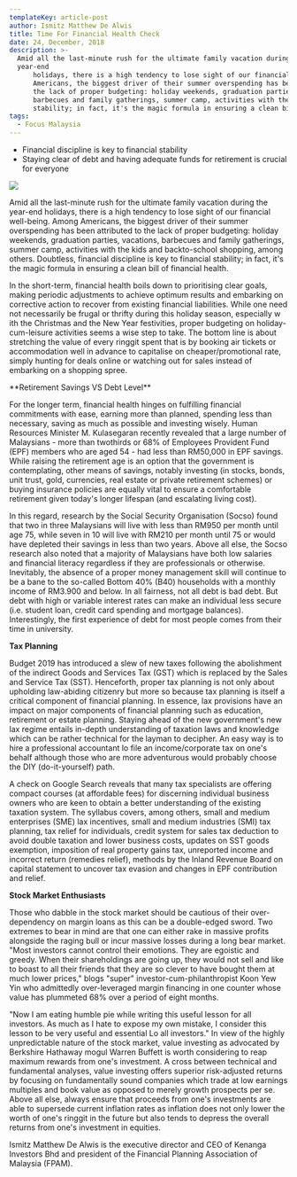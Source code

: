 ```yaml
---
templateKey: article-post
author: Ismitz Matthew De Alwis
title: Time For Financial Health Check
date: 24, December, 2018
description: >-
  Amid all the last-minute rush for the ultimate family vacation during the
  year-end
      holidays, there is a high tendency to lose sight of our financial well-being. Among
      Americans, the biggest driver of their summer overspending has been attributed to
      the lack of proper budgeting: holiday weekends, graduation parties, vacations,
      barbecues and family gatherings, summer camp, activities with the kids and back to-school shopping, among others. Doubtless, financial discipline is key to financial
      stability; in fact, it's the magic formula in ensuring a clean bill of financial health.
tags:
  - Focus Malaysia
---
```

* Financial discipline is key to financial stability
* Staying clear of debt and having adequate funds for retirement is crucial for everyone

![](/img/2018-12-24-focus-malaysia-time-for-a-financial-health-check.png)

<p>Amid all the last-minute rush for the ultimate family vacation during the year-end
    holidays, there is a high tendency to lose sight of our financial well-being. Among
    Americans, the biggest driver of their summer overspending has been attributed to
    the lack of proper budgeting: holiday weekends, graduation parties, vacations,
    barbecues and family gatherings, summer camp, activities with the kids and backto-school shopping, among others. Doubtless, financial discipline is key to financial
    stability; in fact, it's the magic formula in ensuring a clean bill of financial health. </p>

<p>In the short-term, financial health boils down to prioritising clear goals, making
    periodic adjustments to achieve optimum results and embarking on corrective
    action to recover from existing financial liabilities. While one need not necessarily
    be frugal or thrifty during this holiday season, especially w ith the Christmas and the New Year festivities,
    proper budgeting on holiday-cum-leisure activities seems a wise step to take. The bottom line is about
    stretching the value of every ringgit spent that is by booking air tickets or accommodation well in advance
    to capitalise on cheaper/promotional rate, simply hunting for deals online or watching out for sales instead
    of embarking on a shopping spree. </p>

\*\*Retirement Savings VS Debt Level\*\*

<p>For the longer term, financial health hinges on fulfilling financial commitments with ease, earning more than
    planned, spending less than necessary, saving as much as possible and investing wisely. Human
    Resources Minister M. Kulasegaran recently revealed that a large number of Malaysians - more than twothirds or 68% of Employees Provident Fund (EPF) members who are aged 54 - had less than RM50,000 in
    EPF savings. While raising the retirement age is an option that the government is contemplating, other
    means of savings, notably investing (in stocks, bonds, unit trust, gold, currencies, real estate or private
    retirement schemes) or buying insurance policies are equally vital to ensure a comfortable retirement given
    today's longer lifespan (and escalating living cost). 
    </p>

<p>In this regard, research by the Social Security Organisation (Socso) found that two in three Malaysians will
    live with less than RM950 per month until age 75, while seven in 10 will live with RM210 per month until 75
    or would have depleted their savings in less than two years. Above all else, the Socso research also noted
    that a majority of Malaysians have both low salaries and financial literacy regardless if they are
    professionals or otherwise. Inevitably, the absence of a proper money management skill will continue to be
    a bane to the so-called Bottom 40% (B40) households with a monthly income of RM3.900 and below. In all fairness, not all debt is bad debt. But debt with high or variable interest rates can make an individual less
    secure (i.e. student loan, credit card spending and mortgage balances). Interestingly, the first experience of
    debt for most people comes from their time in university. </p>

**Tax Planning**

<p>Budget 2019 has introduced a slew of new taxes following the abolishment of the indirect Goods and
    Services Tax (GST) which is replaced by the Sales and Service Tax (SST). Henceforth, proper tax planning
    is not only about upholding law-abiding citizenry but more so because tax planning is itself a critical
    component of financial planning. In essence, lax provisions have an impact on major components of
    financial planning such as education, retirement or estate planning. Staying ahead of the new government's
    new lax regime entails in-depth understanding of taxation laws and knowledge which can be rather
    technical for the layman to decipher. An easy way is to hire a professional accountant lo file an
    income/corporate tax on one's behalf although those who are more adventurous would probably choose
    the DIY (do-it-yourself) path. </p>

<p>A check on Google Search reveals that many tax specialists are offering compact courses (at affordable
    fees) for discerning individual business owners who are keen to obtain a better understanding of the
    existing taxation system. The syllabus covers, among others, small and medium enterprises (SME) lax
    incentives, small and medium industries (SMI) tax planning, tax relief for individuals, credit system for sales
    tax deduction to avoid double taxation and lower business costs, updates on SST goods exemption,
    imposition of real property gains tax, unreported income and incorrect return (remedies relief), methods by
    the Inland Revenue Board on capital statement to uncover tax evasion and changes in EPF contribution
    and relief.</p>

**Stock Market Enthusiasts**

<p>Those who dabble in the stock market should be cautious of their over-dependency on margin loans as this
    can be a double-edged sword. Two extremes to bear in mind are that one can either rake in massive profits
    alongside the raging bull or incur massive losses during a long bear market. "Most investors cannot control
    their emotions. They are egoistic and greedy. When their shareholdings are going up, they would not sell
    and like to boast to all their friends that they are so clever to have bought them at much lower prices," blogs
    "super" investor-cum-philanthropist Koon Yew Yin who admittedly over-leveraged margin financing in one
    counter whose value has plummeted 68% over a period of eight months.</p>

<p>"Now I am eating humble pie while writing this useful lesson for all investors. As much as I hate to expose
    my own mistake, I consider this lesson to be very useful and essential Lo all investors." In view of the
    highly unpredictable nature of the stock market, value investing as advocated by Berkshire Hathaway
    mogul Warren Buffett is worth considering to reap maximum rewards from one's investment. A cross
    between technical and fundamental analyses, value investing offers superior risk-adjusted returns by
    focusing on fundamentally sound companies which trade at low earnings multiples and book value as
    opposed to merely growth prospects per se. Above all else, always ensure that proceeds from one's
    investments are able to supersede current inflation rates as inflation does not only lower the worth of one's
    ringgit in the future but also tends to depress the overall returns from one's investment in equities.
    </p>

<p>Ismitz Matthew De Alwis is the executive director and CEO of Kenanga Investors Bhd and president of
    the Financial Planning Association of Malaysia (FPAM).</p>